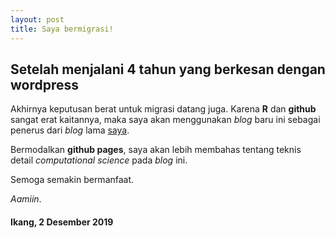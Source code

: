 ```yaml
---
layout: post
title: Saya bermigrasi!
---
```


## Setelah menjalani 4 tahun yang berkesan dengan wordpress

Akhirnya keputusan berat untuk migrasi datang juga. Karena __R__ dan __github__ sangat erat kaitannya, maka saya akan menggunakan _blog_ baru ini sebagai penerus dari _blog_ lama [saya](https://passingthroughresearcher.wordpress.com).

Bermodalkan __github pages__, saya akan lebih membahas tentang teknis detail _computational science_ pada _blog_ ini.

Semoga semakin bermanfaat.

_Aamiin_.

#### Ikang, 2 Desember 2019
